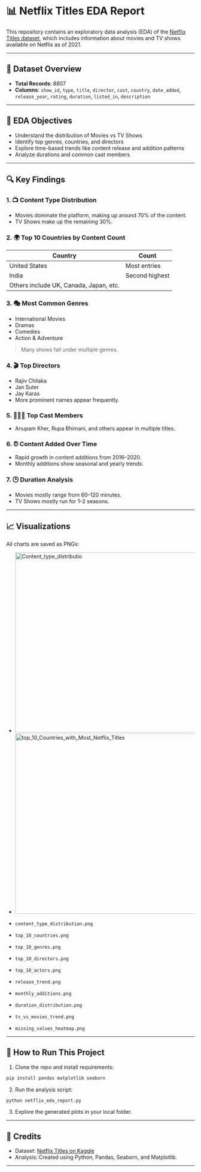 
# 📊 Netflix Titles EDA Report

This repository contains an exploratory data analysis (EDA) of the [Netflix Titles dataset](https://www.kaggle.com/shivamb/netflix-shows), which includes information about movies and TV shows available on Netflix as of 2021.

---

## 📁 Dataset Overview

- **Total Records**: 8807
- **Columns**: `show_id`, `type`, `title`, `director`, `cast`, `country`, `date_added`, `release_year`, `rating`, `duration`, `listed_in`, `description`

---

## 🧪 EDA Objectives

- Understand the distribution of Movies vs TV Shows
- Identify top genres, countries, and directors
- Explore time-based trends like content release and addition patterns
- Analyze durations and common cast members

---

## 🔍 Key Findings

### 1. 📺 **Content Type Distribution**
- Movies dominate the platform, making up around 70% of the content.
- TV Shows make up the remaining 30%.

### 2. 🌍 **Top 10 Countries by Content Count**
| Country | Count |
|---------|-------|
| United States | Most entries |
| India | Second highest |
| Others include UK, Canada, Japan, etc. |

### 3. 🎭 **Most Common Genres**
- International Movies
- Dramas
- Comedies
- Action & Adventure
> Many shows fall under multiple genres.

### 4. 🎬 **Top Directors**
- Rajiv Chilaka
- Jan Suter
- Jay Karas
- More prominent names appear frequently.

### 5. 🧑‍🤝‍🧑 **Top Cast Members**
- Anupam Kher, Rupa Bhimani, and others appear in multiple titles.

### 6. ⏰ **Content Added Over Time**
- Rapid growth in content additions from 2016–2020.
- Monthly additions show seasonal and yearly trends.

### 7. 🕒 **Duration Analysis**
- Movies mostly range from 60–120 minutes.
- TV Shows mostly run for 1–2 seasons.

---

## 📈 Visualizations

All charts are saved as PNGs:
- <img width="640" height="480" alt="Content_type_distributio" src="https://github.com/user-attachments/assets/866683ab-e89b-4c4b-af20-93f6c33404dc" />
- <img width="640" height="480" alt="top_10_Countries_with_Most_Netflix_Titles" src="https://github.com/user-attachments/assets/6a3e25d4-891d-4508-915d-d785208c3f60" />


- `content_type_distribution.png`
- `top_10_countries.png`
- `top_10_genres.png`
- `top_10_directors.png`
- `top_10_actors.png`
- `release_trend.png`
- `monthly_additions.png`
- `duration_distribution.png`
- `tv_vs_movies_trend.png`
- `missing_values_heatmap.png`

---

## 📂 How to Run This Project

1. Clone the repo and install requirements:
```bash
pip install pandas matplotlib seaborn
```

2. Run the analysis script:
```bash
python netflix_eda_report.py
```

3. Explore the generated plots in your local folder.

---

## 📌 Credits

- Dataset: [Netflix Titles on Kaggle](https://www.kaggle.com/shivamb/netflix-shows)
- Analysis: Created using Python, Pandas, Seaborn, and Matplotlib.

---

